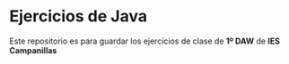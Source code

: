 # Ejercicios de Java
Este repositorio es para guardar los ejercicios de clase de **1º DAW** de **IES Campanillas**
 
